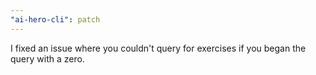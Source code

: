 ```yaml
---
"ai-hero-cli": patch
---
```


I fixed an issue where you couldn't query for exercises if you began the query with a zero.
